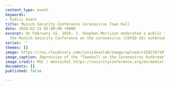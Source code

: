 ```yaml
---
content_type: event
keywords:
- Public Event
title: Munich Security Conference Coronavirus Town Hall
date: 2020-02-15 05:00:00 +0000
excerpt: On February 15, 2020, J. Stephen Morrison moderated a public town hall at
  the Munich Security Conference on the coronavirus (COVID-19) outbreak.
series: ''
themes: []
image: https://res.cloudinary.com/csisideaslab/image/upload/v1582307107/health-commission/csm_corona_7b76cdaa5e_mgmise.jpg
image_caption: Impression of the "Townhall on the Coronavirus Outbreak" at the MSC
image_credit: MSC / Hentschel https://securityconference.org/en/medialibrary/asset/impression-of-the-townhall-on-the-coronavirus-outbreak-20200215-1000/
documents: []
published: false

---
```

